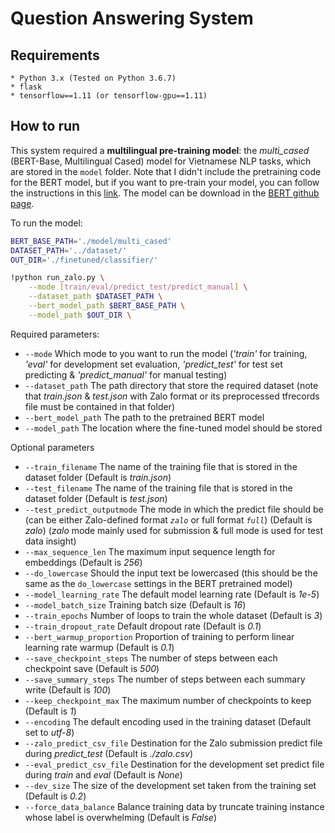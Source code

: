 # Question Answering System

## Requirements
	* Python 3.x (Tested on Python 3.6.7)
	* flask
	* tensorflow==1.11 (or tensorflow-gpu==1.11)

## How to run
This system required a **multilingual pre-training model**: the *multi_cased* (BERT-Base, Multilingual Cased) model for Vietnamese NLP tasks, which are stored in the `model` folder. Note that I didn't include the pretraining code for the BERT model, but if you want to pre-train your model, you can follow the instructions in this [link](https://github.com/google-research/bert#pre-training-with-bert). The model can be download in the [BERT github page](https://github.com/google-research/bert#pre-trained-models). 


To run the model:
```sh
BERT_BASE_PATH='./model/multi_cased'
DATASET_PATH='../dataset/'
OUT_DIR='./finetuned/classifier/'

!python run_zalo.py \
    --mode [train/eval/predict_test/predict_manual] \
    --dataset_path $DATASET_PATH \
    --bert_model_path $BERT_BASE_PATH \
    --model_path $OUT_DIR \
```

Required parameters:
- `--mode` Which mode to you want to run the model (*'train'* for training, *'eval'* for development set evaluation, *'predict_test'* for test set predicting & *'predict_manual'* for manual testing)
- `--dataset_path` The path directory that store the required dataset (note that *train.json* & *test.json* with Zalo format or its preprocessed tfrecords file must be contained in that folder)
- `--bert_model_path` The path to the pretrained BERT model
- `--model_path` The location where the fine-tuned model should be stored

Optional parameters
- `--train_filename` The name of the training file that is stored in the dataset folder (Default is *train.json*)
- `--test_filename` The name of the training file that is stored in the dataset folder (Default is *test.json*)
- `--test_predict_outputmode` The mode in which the predict file should be (can be either Zalo-defined format *`zalo`* or full format *`full`*) (Default is *zalo*) (*zalo* mode mainly used for submission & full mode is used for test data insight)
- `--max_sequence_len` The maximum input sequence length for embeddings (Default is *256*)
- `--do_lowercase` Should the input text be lowercased (this should be the same as the `do_lowercase` settings in the BERT pretrained model)
- `--model_learning_rate` The default model learning rate (Default is *1e-5*)
- `--model_batch_size` Training batch size (Default is *16*)
- `--train_epochs` Number of loops to train the whole dataset (Default is *3*)
- `--train_dropout_rate` Default dropout rate (Default is *0.1*)
- `--bert_warmup_proportion` Proportion of training to perform linear learning rate warmup (Default is *0.1*)
- `--save_checkpoint_steps` The number of steps between each checkpoint save (Default is *500*)
- `--save_summary_steps` The number of steps between each summary write (Default is *100*)
- `--keep_checkpoint_max` The maximum number of checkpoints to keep (Default is *1*)
- `--encoding` The default encoding used in the training dataset (Default set to *utf-8*)
- `--zalo_predict_csv_file` Destination for the Zalo submission predict file during *predict_test* (Default is *./zalo.csv*)
- `--eval_predict_csv_file` Destination for the development set predict file during *train* and *eval* (Default is *None*)
- `--dev_size` The size of the development set taken from the training set (Default is *0.2*)
- `--force_data_balance` Balance training data by truncate training instance whose label is overwhelming (Default is *False*)
    
